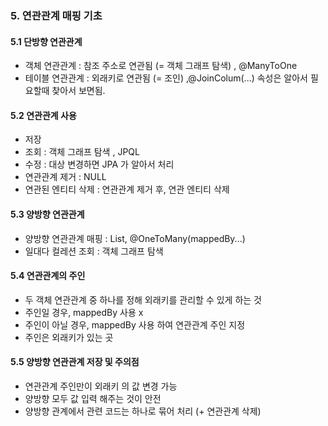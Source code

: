 ### 5. 연관관계 매핑 기초 

#### 5.1 단방향 연관관계 
- 객체 연관관계 : 참조 주소로 연관됨 (= 객체 그래프 탐색) , @ManyToOne 
- 테이블 연관관계 : 외래키로 연관됨 (= 조인) ,@JoinColum(...) 
속성은 알아서 필요할때 찾아서 보면됨. 

#### 5.2 연관관계 사용 
- 저장  
- 조회 : 객체 그래프 탐색 , JPQL 
- 수정 : 대상 변경하면 JPA 가 알아서 처리 
- 연관관계 제거 : NULL 
- 연관된 엔티티 삭제 : 연관관계 제거 후, 연관 엔티티 삭제 

#### 5.3 양방향 연관관계 
- 양방향 연관관계 매핑 : List, @OneToMany(mappedBy...) 
- 일대다 컬레션 조회 : 객체 그래프 탐색 

#### 5.4 연관관계의 주인 
- 두 객체 연관관계 중 하나를 정해 외래키를 관리할 수 있게 하는 것 
- 주인일 경우, mappedBy 사용 x
- 주인이 아닐 경우, mappedBy 사용 하여 연관관계 주인 지정 
- 주인은 외래키가 있는 곳 

#### 5.5 양방향 연관관계 저장 및 주의점 
- 연관관계 주인만이 외래키 의 값 변경 가능 
- 양방향 모두 값 입력 해주는 것이 안전 
- 양방향 관계에서 관련 코드는 하나로 묶어 처리 (+ 연관관계 삭제)

